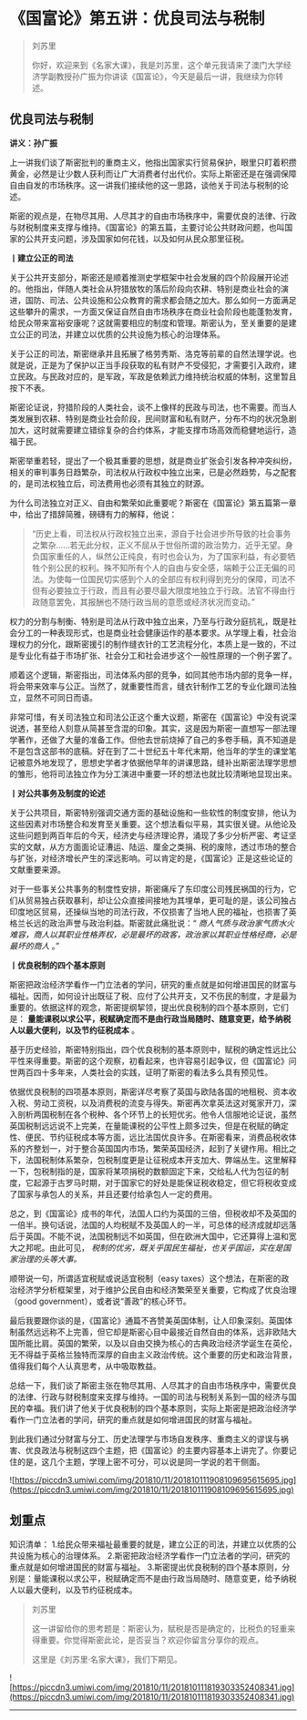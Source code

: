 # 《国富论》第五讲：优良司法与税制

> 刘苏里
> 
> 你好，欢迎来到《名家大课》，我是刘苏里，这个单元我请来了澳门大学经济学副教授孙广振为你讲读《国富论》，今天是最后一讲，我继续为你转述。

## 优良司法与税制

 **讲义：孙广振**

上一讲我们谈了斯密批判的重商主义，他指出国家实行贸易保护，眼里只盯着积攒黄金，必然是让少数人获利而让广大消费者付出代价。实际上斯密还是在强调保障自由自发的市场秩序。这一讲我们接续他的这一思路，谈他关于司法与税制的论述。

斯密的观点是，在物尽其用、人尽其才的自由市场秩序中，需要优良的法律、行政与财税制度来支撑与维持。《国富论》的第五篇，主要讨论公共财政问题，也叫国家的公共开支问题，涉及国家如何花钱，以及如何从民众那里征税。

 **丨建立公正的司法**

关于公共开支部分，斯密还是顺着推测史学框架中社会发展的四个阶段展开论述的。他指出，伴随人类社会从狩猎放牧的落后阶段向农耕、特别是商业社会的演进，国防、司法、公共设施和公众教育的需求都会随之加大。那么如何一方面满足这些攀升的需求，一方面又保证自然自由市场秩序在商业社会阶段也能蓬勃发育，给民众带来富裕安康呢？这就需要相应的制度和管理。斯密认为，至关重要的是建立公正的司法，并建立以优质的公共设施为核心的治理体系。

关于公正的司法，斯密继承并且拓展了格劳秀斯、洛克等前辈的自然法理学说。也就是说，正是为了保护以正当手段获取的私有财产不受侵犯，才需要引入政府，建立民政。与民政对应的，是军政，军政是依赖武力维持统治权威的体制，这里暂且按下不表。

斯密论证说，狩猎阶段的人类社会，谈不上像样的民政与司法，也不需要。而当人类发展到农耕、特别是商业社会阶段，民间财富和私有财产，分布不均的状况急剧加大，这时就需要建立错综复杂的合约体系，才能支撑市场高效而稳健地运行，造福于民。

斯密举重若轻，提出了一个极其重要的思想，就是商业扩张会引发各种冲突纠纷，相关的审判事务日趋繁杂，司法权从行政权中独立出来，已是必然趋势，与之配套的，是司法权独立后，司法费用也必须有其独立的财源。

为什么司法独立对正义、自由和繁荣如此重要呢？斯密在《国富论》第五篇第一章中，给出了措辞简雅，磅礴有力的解释，他说：

> “历史上看，司法权从行政权独立出来，源自于社会进步所导致的社会事务之繁杂……若无此分权，正义不屈从于世俗所谓的政治势力，近乎无望。身负国家重任的人，纵然公正纯良，有时也会认为，为了国家利益，有必要牺牲个别公民的权利。殊不知所有个人的自由与安全感，端赖于公正无偏的司法。为使每一位国民切实感到个人的全部应有权利得到充分的保障，司法不但有必要独立于行政，而且有必要尽最大限度地独立于行政。法官不得由行政随意罢免，其报酬也不随行政当局的意愿或经济状况而变动。”

权力的分割与制衡、特别是司法从行政中独立出来，乃至与行政分庭抗礼，既是社会分工的一种表现形式，也是商业社会健康运作的基本要求。从学理上看，社会治理权力的分化，跟斯密援引的制作缝衣针的工艺流程分化，本质上是一致的，不过是专业化有益于市场扩张、社会分工和社会进步这个一般性原理的一个例子罢了。

顺着这个逻辑，斯密指出，司法体系内部的竞争，如同其他市场内部的竞争一样，将会带来效率与公正。当然了，就重要性而言，缝衣针制作工艺的专业化跟司法独立，显然不可同日而语。

非常可惜，有关司法独立和司法公正这个重大议题，斯密在《国富论》中没有说深说透，甚至给人刻意从简甚至含混的印象。其实，这是因为斯密一直想写一部法理学著作，还做了大量的准备工作。但他去世前烧掉了自己的多卷手稿，真不知道是不是包含这部书的底稿。好在到了二十世纪五十年代末期，他当年的学生的课堂笔记被意外地发现了，思想史学者才依据他早年的讲课思路，缝补出斯密法理学思想的雏形，他将司法独立作为分工演进中重要一环的想法也就比较清晰地显现出来。

 **丨对公共事务及制度的论述**

关于公共项目，斯密特别强调交通方面的基础设施和一些软性的制度安排，他认为这些因素对市场整合和发育至关重要。这个想法看似平易，其实很关键。从他论及这些问题到两百年后的今天，经济史与经济理论界，涌现了多少分析严密、考证坚实的文献，从方方面面论证漕运、陆运、厘金之类捐、税的废除，透过市场的整合与扩张，对经济增长产生的深远影响。可以肯定的是，《国富论》正是这些论证的文献重要来源。

对于一些事关公共事务的制度性安排，斯密痛斥了东印度公司残民祸国的行为，它们从贸易独占获取暴利，却让公众直接间接地为其埋单，更可耻的是，该公司独占印度地区贸易，还操纵当地的司法行政，不仅损害了当地人民的福祉，也损害了英格兰长远的政治声誉与政治利益。斯密就此痛批说：“ *商人气质与政治家气质水火难容，商人以其职业性格弄权，必是最坏的政客，政治家以其职业性格经商，必是最坏的商人* 。”

 **丨优良税制的四个基本原则**

斯密把政治经济学看作一门立法者的学问，研究的重点就是如何增进国民的财富与福祉。因而，如何设计出既征了税、应付了公共开支，又不伤民的制度，才是最为重要的。依据这样的观念，斯密提纲挈领，提出优良税制的四个基本原则，它们是： **量能课税以求公平，税赋确定而不是由行政当局随时、随意变更，给予纳税人以最大便利，以及节约征税成本** 。

基于历史经验，斯密特别指出，四个优良税制的基本原则中，赋税的确定性远比公平性来得重要。斯密的这个观察，初看起来，也许容易引起争议，但《国富论》问世两百四十多年来，人类社会的实践，证明了斯密的看法多么具有预见性。

依据优良税制的四项基本原则，斯密详尽考察了英国与欧陆各国的地租税、资本收入税、劳动工资税，以及消费税的流变与得失。斯密再次拿英法这对冤家开刀，深入剖析两国税制在各个税种、各个环节上的长短优劣。他令人信服地论证说，虽然英国税制远远说不上完美，在量能课税的公平性上颇多过失，但是在税赋的确定性、便民、节约征税成本等方面，远比法国优良许多。在斯密看来，消费品税收体系的齐整划一，对于整合英国国内市场，繁荣英国经济，起到了关键作用。相比之下，法国税制体系繁杂，包税制度更是让征税成本开支加大、弊端丛生。这里解释一下，包税制指的是，国家将某项捐税的数额固定下来，交给私人代为包征的制度，它起源于古罗马时期，对于国家它的好处是能保证税收稳定，但它将税收变成了国家与承包人的关系，并且还要付给承包人一定的费用。

总之，到《国富论》成书的年代，法国人口约为英国的三倍，但税收却不及英国的一倍半。换句话说，法国的人均税赋不及英国人的一半，可总体的经济成就却远落后于英国。不能不说，法国税制远不如英国，但在欧洲大国中，它还算得上温和宽大之邦呢。由此可见， *税制的优劣，既关乎国民生福祉，也关乎国运，实在是国家治理的头等大事。*

顺带说一句，所谓适宜税赋或说适宜税制（easy taxes）这个想法，在斯密的政治经济学分析框架里，对于维护公民自由和经济繁荣至关重要，它构成了优良治理（good government），或者说“善政”的核心环节。

最后我要跟你谈的是，《国富论》通篇不吝赞美英国体制，让人印象深刻。英国体制虽然远远称不上完善，但它却是斯密心目中最接近自然自由的体系，远非欧陆大国所能比肩。英国的繁荣，以及以自由交换为核心的古典政治经济学诞生在英伦，无不得益于英格兰独特而深厚的自由主义政治传统。这个重要的历史和政治背景，值得我们每个人认真思考，从中吸取教益。

总结一下，我们谈了斯密主张在物尽其用、人尽其才的自由市场秩序中，需要优良的法律、行政与财税制度来支撑与维持。一国的司法与税制关系到一国的经济与国民的幸福。我们讲了他关于优良税制的四个基本原则，实际上斯密是把政治经济学看作一门立法者的学问，研究的重点就是如何增进国民的财富与福祉。

到此我们通过分财富与分工、历史法理学与市场自发秩序、重商主义的谬误与祸害、优良政法与税制这四个主题，把《国富论》的主要内容基本上讲完了。你要记住的是，这几个主题，学理上密不可分，可以说是同一学说的若干侧面。

![https://piccdn3.umiwi.com/img/201810/11/201810111908109695615695.jpg](https://piccdn3.umiwi.com/img/201810/11/201810111908109695615695.jpg)

## 划重点

知识清单：
1.给民众带来福祉最重要的就是，建立公正的司法，并建立以优质的公共设施为核心的治理体系。
2.斯密把政治经济学看作一门立法者的学问，研究的重点就是如何增进国民的财富与福祉。
3.斯密提出优良税制的四个基本原则，分别是：量能课税以求公平，税赋确定而不是由行政当局随时、随意变更，给予纳税人以最大便利，以及节约征税成本。

> 刘苏里
> 
> 这一讲留给你的思考题是：斯密认为，赋税是否是确定的，比税负的轻重来得重要。你觉得斯密此论，是否妥当？欢迎你留言分享你的观点。
> 
> 这里是《刘苏里·名家大课》，我们下期见。

![https://piccdn3.umiwi.com/img/201810/11/201810111819303352408341.jpg](https://piccdn3.umiwi.com/img/201810/11/201810111819303352408341.jpg)

---
